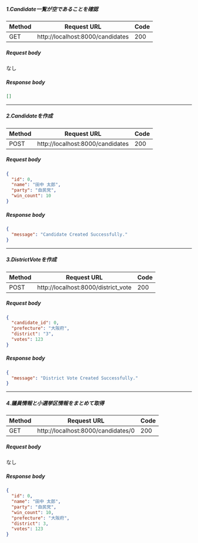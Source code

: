 ##### 1.Candidate一覧が空であることを確認
|Method|Request URL|Code|
|--|--|--|
|GET|http://localhost:8000/candidates|200|

##### Request body
なし

##### Response body
```json
[]
```
---
##### 2.Candidateを作成
|Method|Request URL|Code|
|--|--|--|
|POST|http://localhost:8000/candidates|200|

##### Request body
```json
{
  "id": 0,
  "name": "田中 太郎",
  "party": "自民党",
  "win_count": 10
}
```

##### Response body
```json
{
  "message": "Candidate Created Successfully."
}
```
---
##### 3.DistrictVoteを作成
|Method|Request URL|Code|
|--|--|--|
|POST|http://localhost:8000/district_vote|200|

##### Request body
```json
{
  "candidate_id": 0,
  "prefecture": "大阪府",
  "district": "3",
  "votes": 123
}
```

##### Response body
```json
{
  "message": "District Vote Created Successfully."
}
```
---
##### 4.議員情報と小選挙区情報をまとめて取得
|Method|Request URL|Code|
|--|--|--|
|GET|http://localhost:8000/candidates/0|200|

##### Request body
なし

##### Response body
```json
{
  "id": 0,
  "name": "田中 太郎",
  "party": "自民党",
  "win_count": 10,
  "prefecture": "大阪府",
  "district": 3,
  "votes": 123
}
```